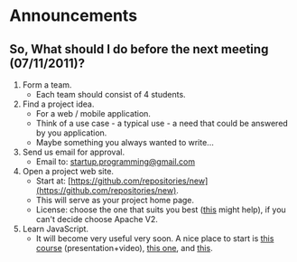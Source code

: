 # Announcements

## So, What should I do before the next meeting (07/11/2011)?
1. Form a team.
    - Each team should consist of 4 students.
2. Find a project idea.
    - For a web / mobile application.
    - Think of a use case - a typical use - a need that could be answered by you application.
    - Maybe something you always wanted to write...
3. Send us email for approval.
    - Email to:  [startup.programming@gmail.com](mailto:startup.programming@gmail.com) 
4. Open a project web site.
    - Start at: [https://github.com/repositories/new](https://github.com/repositories/new).
    - This will serve as your project home page.
    - License: choose the one that suits you best ([this](http://choosealicense.com/) might help), if you can't decide choose Apache V2.
5. Learn JavaScript.
    - It will become very useful very soon. A nice place to start is [this course](http://yuiblog.com/blog/2007/01/24/video-crockford-tjpl/) (presentation+video), [this one](http://yuiblog.com/blog/2006/10/20/video-crockford-domtheory/), and [this](http://yuiblog.com/blog/2006/11/27/video-crockford-advjs/).
